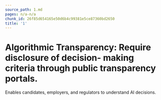 ```yaml
---
source_path: 1.md
pages: n/a-n/a
chunk_id: 26f85d654165e50d6b4c99381e5ce87360bd2650
title: '1'
---
```

# Algorithmic Transparency: Require disclosure of decision- making criteria through public transparency portals.

Enables candidates, employers, and regulators to understand AI decisions.
